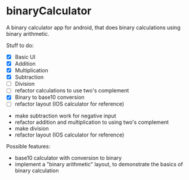 # binaryCalculator

A binary calculator app for android, that does binary calculations using binary arithmetic.

Stuff to do:
- [x] Basic UI
- [x] Addition
- [x] Multiplication
- [x] Subtraction
- [ ] Division
- [ ] refactor calculations to use two's complement
- [x] Binary to base10 conversion
- [ ] refactor layout (IOS calculator for reference)

* make subtraction work for negative input
* refactor addition and multiplication to using two's complement
* make division
* refactor layout (IOS calculator for reference)

Possible features:

* base10 calculator with conversion to binary
* implement a "binary arithmetic" layout, to demonstrate the basics of binary calculation



